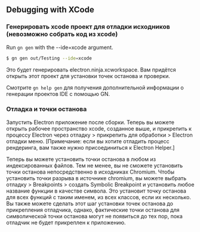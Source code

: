## Debugging with XCode

### Генерировать xcode проект для отладки исходников (невозможно собрать код из xcode)

Run `gn gen` with the --ide=xcode argument.

```sh
$ gn gen out/Testing --ide=xcode
```

Это будет генерировать electron.ninja.xcworkspace. Вам придётся открыть этот проект для установки точек останова и проверки.

Смотрите `gn help gen` для получения дополнительной информации о генерации проектов IDE с помощью GN.

### Отладка и точки останова

Запустить Electron приложение после сборки. Теперь вы можете открыть рабочее пространство xcode, созданное выше, и прикрепить к процессу Electron через отладку > прикрепить для обработки > Electron отладки меню. [Примечание: если вы хотите отладить процесс рендеринга, вам также нужно присоединиться к Electron Helper.]

Теперь вы можете установить точки останова в любом из индексированных файлов. Тем не менее, вы не сможете установить точки останова непосредственно в исходниках Chromium. Чтобы установить точки разрыва в источнике chromium, вы можете выбрать отладку > Breakpoints > создать Symbolic Breakpoint и установить любое название функции в качестве символа. Это установит точку останова для всех функций с таким именем, из всех классов, если их несколько. Вы также можете сделать этот шаг установки точек останова до прикрепления отладчика, однако, фактические точки останова для символической точки останова могут не появиться до тех пор, пока отладчик не будет прикреплен к приложению.
